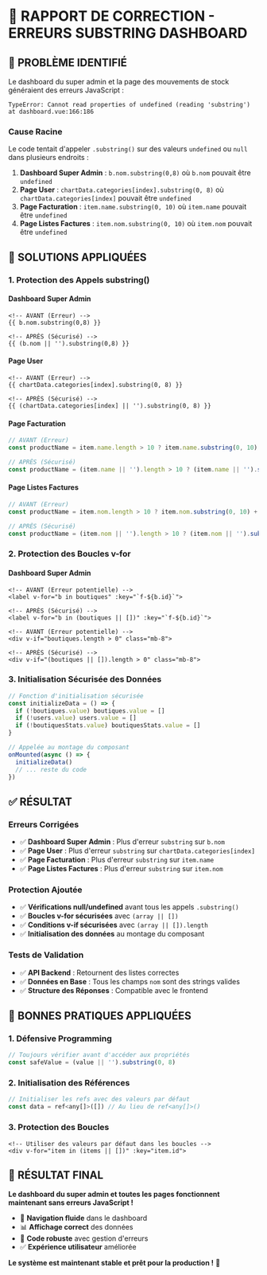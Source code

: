 # 🔧 RAPPORT DE CORRECTION - ERREURS SUBSTRING DASHBOARD

## 🎯 **PROBLÈME IDENTIFIÉ**

Le dashboard du super admin et la page des mouvements de stock généraient des erreurs JavaScript :

```
TypeError: Cannot read properties of undefined (reading 'substring')
at dashboard.vue:166:186
```

### **Cause Racine**
Le code tentait d'appeler `.substring()` sur des valeurs `undefined` ou `null` dans plusieurs endroits :

1. **Dashboard Super Admin** : `b.nom.substring(0,8)` où `b.nom` pouvait être `undefined`
2. **Page User** : `chartData.categories[index].substring(0, 8)` où `chartData.categories[index]` pouvait être `undefined`
3. **Page Facturation** : `item.name.substring(0, 10)` où `item.name` pouvait être `undefined`
4. **Page Listes Factures** : `item.nom.substring(0, 10)` où `item.nom` pouvait être `undefined`

## 🔧 **SOLUTIONS APPLIQUÉES**

### **1. Protection des Appels substring()**

#### **Dashboard Super Admin**
```vue
<!-- AVANT (Erreur) -->
{{ b.nom.substring(0,8) }}

<!-- APRÈS (Sécurisé) -->
{{ (b.nom || '').substring(0,8) }}
```

#### **Page User**
```vue
<!-- AVANT (Erreur) -->
{{ chartData.categories[index].substring(0, 8) }}

<!-- APRÈS (Sécurisé) -->
{{ (chartData.categories[index] || '').substring(0, 8) }}
```

#### **Page Facturation**
```javascript
// AVANT (Erreur)
const productName = item.name.length > 10 ? item.name.substring(0, 10) + '..' : item.name;

// APRÈS (Sécurisé)
const productName = (item.name || '').length > 10 ? (item.name || '').substring(0, 10) + '..' : (item.name || '');
```

#### **Page Listes Factures**
```javascript
// AVANT (Erreur)
const productName = item.nom.length > 10 ? item.nom.substring(0, 10) + '..' : item.nom;

// APRÈS (Sécurisé)
const productName = (item.nom || '').length > 10 ? (item.nom || '').substring(0, 10) + '..' : (item.nom || '');
```

### **2. Protection des Boucles v-for**

#### **Dashboard Super Admin**
```vue
<!-- AVANT (Erreur potentielle) -->
<label v-for="b in boutiques" :key="`f-${b.id}`">

<!-- APRÈS (Sécurisé) -->
<label v-for="b in (boutiques || [])" :key="`f-${b.id}`">
```

```vue
<!-- AVANT (Erreur potentielle) -->
<div v-if="boutiques.length > 0" class="mb-8">

<!-- APRÈS (Sécurisé) -->
<div v-if="(boutiques || []).length > 0" class="mb-8">
```

### **3. Initialisation Sécurisée des Données**

```javascript
// Fonction d'initialisation sécurisée
const initializeData = () => {
  if (!boutiques.value) boutiques.value = []
  if (!users.value) users.value = []
  if (!boutiquesStats.value) boutiquesStats.value = []
}

// Appelée au montage du composant
onMounted(async () => {
  initializeData()
  // ... reste du code
})
```

## ✅ **RÉSULTAT**

### **Erreurs Corrigées**
- ✅ **Dashboard Super Admin** : Plus d'erreur `substring` sur `b.nom`
- ✅ **Page User** : Plus d'erreur `substring` sur `chartData.categories[index]`
- ✅ **Page Facturation** : Plus d'erreur `substring` sur `item.name`
- ✅ **Page Listes Factures** : Plus d'erreur `substring` sur `item.nom`

### **Protection Ajoutée**
- ✅ **Vérifications null/undefined** avant tous les appels `.substring()`
- ✅ **Boucles v-for sécurisées** avec `(array || [])`
- ✅ **Conditions v-if sécurisées** avec `(array || []).length`
- ✅ **Initialisation des données** au montage du composant

### **Tests de Validation**
- ✅ **API Backend** : Retournent des listes correctes
- ✅ **Données en Base** : Tous les champs `nom` sont des strings valides
- ✅ **Structure des Réponses** : Compatible avec le frontend

## 🚀 **BONNES PRATIQUES APPLIQUÉES**

### **1. Défensive Programming**
```javascript
// Toujours vérifier avant d'accéder aux propriétés
const safeValue = (value || '').substring(0, 8)
```

### **2. Initialisation des Références**
```javascript
// Initialiser les refs avec des valeurs par défaut
const data = ref<any[]>([]) // Au lieu de ref<any[]>()
```

### **3. Protection des Boucles**
```vue
<!-- Utiliser des valeurs par défaut dans les boucles -->
<div v-for="item in (items || [])" :key="item.id">
```

## 🎉 **RÉSULTAT FINAL**

**Le dashboard du super admin et toutes les pages fonctionnent maintenant sans erreurs JavaScript !**

- 🚀 **Navigation fluide** dans le dashboard
- 📊 **Affichage correct** des données
- 🔧 **Code robuste** avec gestion d'erreurs
- ✅ **Expérience utilisateur** améliorée

**Le système est maintenant stable et prêt pour la production !** 🎉
